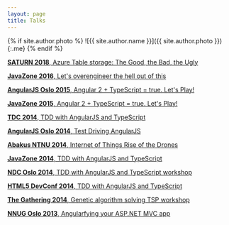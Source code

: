 ```yaml
---
layout: page
title: Talks
---
```


{% if site.author.photo %}
  ![{{ site.author.name }}]({{ site.author.photo }}){:.me}
{% endif %}

[**SATURN 2018**, Azure Table storage: The Good, the Bad, the Ugly](https://resources.sei.cmu.edu/news-events/events/saturn/)

[**JavaZone 2016**, Let's overengineer the hell out of this](https://2016.javazone.no/program/lets-overengineer-the-hell-out-of-this)

[**AngularJS Oslo 2015**, Angular 2 + TypeScript = true. Let's Play!](https://vimeo.com/139748385)

[**JavaZone 2015**, Angular 2 + TypeScript = true. Let's Play!](http://2015.javazone.no/details.html?talk=acebf1e3eee01e898dce83500151c00ddf734eafe9fc17721f550477890791dd)

[**TDC 2014**, TDD with AngularJS and TypeScript](https://vimeo.com/113368071)

[**AngularJS Oslo 2014**, Test Driving AngularJS](https://vimeo.com/109831868)

[**Abakus NTNU 2014**, Internet of Things Rise of the Drones](https://abakus.no/event/1405-itera-internet-of-things-rise-of-the-drones/)

[**JavaZone 2014**, TDD with AngularJS and TypeScript](http://2014.javazone.no/presentation.html?id=e72daf93)

[**NDC Oslo 2014**, TDD with AngularJS and TypeScript workshop](http://ndcoslo.com/)

[**HTML5 DevConf 2014**, TDD with AngularJS and TypeScript](https://www.youtube.com/watch?v=1_7OUwvHsPI)

[**The Gathering 2014**, Genetic algorithm solving TSP workshop](http://www.gathering.org/tg14/live/#!/schedule)

[**NNUG Oslo 2013**, Angularfying your ASP.NET MVC app](http://www.meetup.com/NNUGOslo/events/146021102/)
